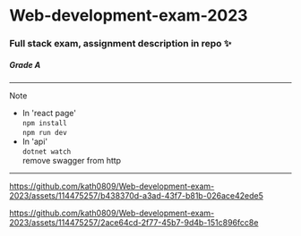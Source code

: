 # Web-development-exam-2023
### Full stack exam, assignment description in repo ✨
##### Grade A
---

> [!NOTE]
> - In 'react page'  
> ```npm install```  
> ```npm run dev```  
> - In 'api'  
> ```dotnet watch```  
> remove swagger from http  

---

https://github.com/kath0809/Web-development-exam-2023/assets/114475257/b438370d-a3ad-43f7-b81b-026ace42ede5

https://github.com/kath0809/Web-development-exam-2023/assets/114475257/2ace64cd-2f77-45b7-9d4b-151c896fcc8e
